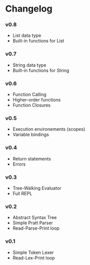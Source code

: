 # Changelog

### v0.8
- List data type
- Built-in functions for List

### v0.7
- String data type
- Built-in functions for String

### v0.6
- Function Calling
- Higher-order functions
- Function Closures

### v0.5
- Execution environements (scopes)
- Variable bindings

### v0.4
- Return statements
- Errors

### v0.3
- Tree-Walking Evaluator
- Full REPL

### v0.2
- Abstract Syntax Tree
- Simple Pratt Parser
- Read-Parse-Print loop

### v0.1
 - Simple Token Lexer
 - Read-Lex-Print loop 